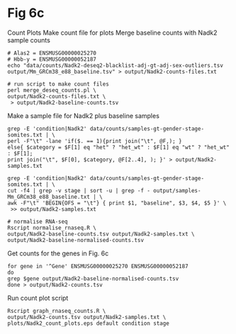 # Fig 6c
Count Plots
Make count file for plots
Merge baseline counts with Nadk2 sample counts

```
# Alas2 = ENSMUSG00000025270
# Hbb-y = ENSMUSG00000052187
echo "data/counts/Nadk2-deseq2-blacklist-adj-gt-adj-sex-outliers.tsv
output/Mm_GRCm38_e88_baseline.tsv" > output/Nadk2-counts-files.txt

# run script to make count files
perl merge_deseq_counts.pl \
output/Nadk2-counts-files.txt \
 > output/Nadk2-baseline-counts.tsv
```

Make a sample file for Nadk2 plus baseline samples
```
grep -E 'condition|Nadk2' data/counts/samples-gt-gender-stage-somites.txt | \
perl -F"\t" -lane 'if($. == 1){print join("\t", @F,); }
else{ $category = $F[1] eq "het" ? "het_wt" : $F[1] eq "wt" ? "het_wt" : $F[1];
print join("\t", $F[0], $category, @F[2..4], ); }' > output/Nadk2-samples.txt

grep -E 'condition|Nadk2' data/counts/samples-gt-gender-stage-somites.txt | \
cut -f4 | grep -v stage | sort -u | grep -f - output/samples-Mm_GRCm38_e88_baseline.txt | \
awk -F"\t" 'BEGIN{OFS = "\t"} { print $1, "baseline", $3, $4, $5 }' \
 >> output/Nadk2-samples.txt

# normalise RNA-seq
Rscript normalise_rnaseq.R \
output/Nadk2-baseline-counts.tsv output/Nadk2-samples.txt \
output/Nadk2-baseline-normalised-counts.tsv
```

Get counts for the genes in Fig. 6c
```
for gene in '^Gene' ENSMUSG00000025270 ENSMUSG00000052187
do
grep $gene output/Nadk2-baseline-normalised-counts.tsv
done > output/Nadk2-counts.tsv
```

Run count plot script
```
Rscript graph_rnaseq_counts.R \
output/Nadk2-counts.tsv output/Nadk2-samples.txt \
plots/Nadk2_count_plots.eps default condition stage
```
